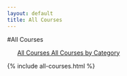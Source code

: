 ```yaml
---
layout: default
title: All Courses
---
```


#All Courses

<ul class="button-group" style="list-style: none;" >
<li><a href="{{ site.baseurl }}/all-courses" type="button" class="btn btn-default tbmargin">
  All Courses
</a>

<a href="{{ site.baseurl }}/categories" type="button" class="btn btn-default tbmargin">
  All Courses by Category
</a></li>
</ul>

{% include all-courses.html %}


